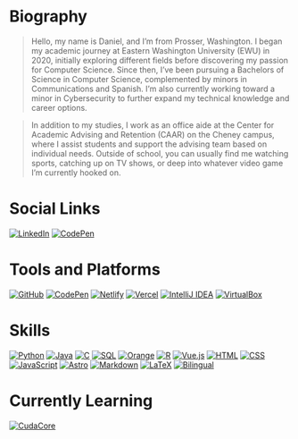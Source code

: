 # Biography
<blockquote>Hello, my name is Daniel, and I’m from Prosser, Washington. I began my academic journey at Eastern Washington University (EWU) in 2020, initially exploring different fields before discovering my passion for Computer Science. Since then, I’ve been pursuing a Bachelors of Science in Computer Science, complemented by minors in Communications and Spanish. I’m also currently working toward a minor in Cybersecurity to further expand my technical knowledge and career options.</blockquote>

<blockquote>In addition to my studies, I work as an office aide at the Center for Academic Advising and Retention (CAAR) on the Cheney campus, where I assist students and support the advising team based on individual needs. Outside of school, you can usually find me watching sports, catching up on TV shows, or deep into whatever video game I’m currently hooked on.</blockquote>

# Social Links
[![LinkedIn](https://img.shields.io/badge/-LinkedIn-0A66C2?logo=LinkedIn&logoColor=white)](https://www.linkedin.com/in/daniel-montes-095602192/)
[![CodePen](https://img.shields.io/badge/-CodePen-000000?logo=CodePen&logoColor=white)](https://codepen.io/danielmontes23)

# Tools and Platforms
[![GitHub](https://img.shields.io/badge/-GitHub-181717?logo=GitHub&logoColor=white)](https://github.com/)
[![CodePen](https://img.shields.io/badge/-CodePen-000000?logo=CodePen&logoColor=white)](https://codepen.io/)
[![Netlify](https://img.shields.io/badge/-Netlify-00C7B7?logo=Netlify&logoColor=white)](https://www.netlify.com/)
[![Vercel](https://img.shields.io/badge/-Vercel-000000?logo=Vercel&logoColor=white)](https://vercel.com/)
[![IntelliJ IDEA](https://img.shields.io/badge/-IntelliJ%20IDEA-000000?logo=IntelliJ-IDEA&logoColor=white)](https://www.jetbrains.com/idea/)
[![VirtualBox](https://img.shields.io/badge/-VirtualBox-183A61?logo=VirtualBox&logoColor=white)](https://www.virtualbox.org/)
<!-- [![PyCharm](https://resources.jetbrains.com/storage/products/company/brand/logos/PyCharm_icon.svg)](https://www.jetbrains.com/pycharm/) -->

# Skills
[![Python](https://img.shields.io/badge/-Python-3776AB?logo=Python&logoColor=white)](https://www.python.org/)
[![Java](https://img.shields.io/badge/-Java-007396?logo=Java&logoColor=white)](https://www.java.com/)
[![C](https://img.shields.io/badge/-C-A8B9CC?logo=C&logoColor=white)](https://en.wikipedia.org/wiki/C_(programming_language))
[![SQL](https://img.shields.io/badge/-SQL-4479A1?logo=MySQL&logoColor=white)](https://www.mysql.com/)
[![Orange](https://img.shields.io/badge/-Orange-FFA500?logo=Orange&logoColor=white)](https://orangedatamining.com/)
[![R](https://img.shields.io/badge/-R-276DC3?logo=R&logoColor=white)](https://www.r-project.org/)
[![Vue.js](https://img.shields.io/badge/-Vue.js-4FC08D?logo=Vue.js&logoColor=white)](https://vuejs.org/)
[![HTML](https://img.shields.io/badge/-HTML-E34F26?logo=HTML5&logoColor=white)](https://developer.mozilla.org/en-US/docs/Web/HTML)
[![CSS](https://img.shields.io/badge/-CSS-1572B6?logo=CSS3&logoColor=white)](https://developer.mozilla.org/en-US/docs/Web/CSS)
[![JavaScript](https://img.shields.io/badge/-JavaScript-F7DF1E?logo=JavaScript&logoColor=black)](https://developer.mozilla.org/en-US/docs/Web/JavaScript)
[![Astro](https://img.shields.io/badge/-Astro-FF5A03?logo=Astro&logoColor=white)](https://astro.build/)
[![Markdown](https://img.shields.io/badge/-Markdown-000000?logo=Markdown&logoColor=white)](https://www.markdownguide.org/)
[![LaTeX](https://img.shields.io/badge/-LaTeX-008080?logo=LaTeX&logoColor=white)](https://www.latex-project.org/)
[![Bilingual](https://img.shields.io/badge/-Bilingual-009688?logo=Language&logoColor=white)](#)

# Currently Learning
[![CudaCore](https://img.shields.io/badge/-CudaCore-76B900?logo=NVIDIA&logoColor=white)](https://developer.nvidia.com/cuda-zone)

<!-- ![EWU Catalyst Building](https://cdn.ewu.edu/wp-content/uploads/2024/11/2024-3-14-Catalyst-Beauty-Shots-3.png) -->
